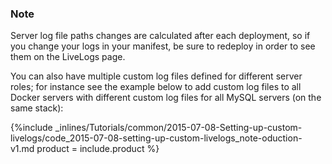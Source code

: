 <!--  usedin: [ _legacy_docker/Tutorials/2015-07-08-Setting-up-custom-livelogs-v1.md, _maestro/Tutorials/2015-07-08-Setting-up-custom-livelogs-v1.md, _node/tutorials/2015-07-08-Setting-up-custom-livelogs-v1.md, _rails/Tutorials/2015-07-08-Setting-up-custom-livelogs-v1.md] -->


### Note

Server log file paths changes are calculated after each deployment, so if you change your logs in your manifest, be sure to redeploy in order to see them on the LiveLogs page.

You can also have multiple custom log files defined for different server roles; for instance see the example below to add custom log files to all Docker servers with different custom log files for all MySQL servers (on the same stack):

{%include _inlines/Tutorials/common/2015-07-08-Setting-up-custom-livelogs/code_2015-07-08-setting-up-custom-livelogs_note-oduction-v1.md  product = include.product %}

